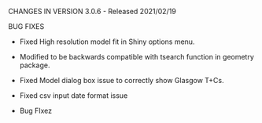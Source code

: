 CHANGES IN VERSION 3.0.6 - Released 2021/02/19

BUG FIXES

* Fixed High resolution model fit in Shiny options menu. 

* Modified to be backwards compatible with tsearch function in geometry package.

* Fixed Model dialog box issue to correctly show Glasgow T+Cs. 

* Fixed csv input date format issue

* Bug FIxez
